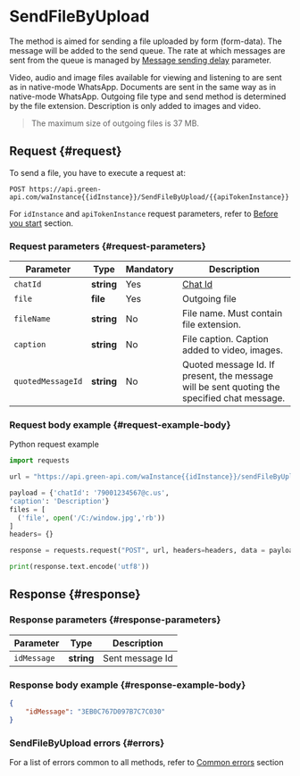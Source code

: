 # SendFileByUpload

The method is aimed for sending a file uploaded by form (form-data).
The message will be added to the send queue.
The rate at which messages are sent from the queue is managed by [Message sending delay](../send-messages-delay.md) parameter.

Video, audio and image files available for viewing and listening to are sent as in native-mode WhatsApp. 
Documents are sent in the same way as in native-mode WhatsApp. 
Outgoing file type and send method is determined by the file extension. 
Description is only added to images and video. 

> The maximum size of outgoing files is 37 MB. 

## Request {#request}

To send a file, you have to execute a request at:
```
POST https://api.green-api.com/waInstance{{idInstance}}/SendFileByUpload/{{apiTokenInstance}}
```

For `idInstance` and `apiTokenInstance` request parameters, refer to [Before you start](../../before-start.md#parameters) section.

### Request parameters {#request-parameters}

Parameter | Type | Mandatory | Description
----- | ----- | ----- | -----
`chatId` | **string** | Yes | [Chat Id](../chat-id.md)
`file` | **file** | Yes | Outgoing file
`fileName` | **string** | No| File name. Must contain file extension.
`caption` | **string** | No | File caption. Caption added to video, images. 
`quotedMessageId` | **string** | No | Quoted message Id. If present, the message will be sent quoting the specified chat message.

### Request body example {#request-example-body}

Python request example

```python
import requests

url = "https://api.green-api.com/waInstance{{idInstance}}/sendFileByUpload/{{apiTokenInstance}}"

payload = {'chatId': '79001234567@c.us',
'caption': 'Description'}
files = [
  ('file', open('/C:/window.jpg','rb'))
]
headers= {}

response = requests.request("POST", url, headers=headers, data = payload, files = files)

print(response.text.encode('utf8'))
```

## Response {#response}

### Response parameters {#response-parameters}

Parameter | Type |  Description
----- | ----- | ----- 
`idMessage ` | **string** | Sent message Id 

### Response body example {#response-example-body}

```json
{
    "idMessage": "3EB0C767D097B7C7C030"
}
```

### SendFileByUpload errors {#errors}

For a list of errors common to all methods, refer to [Common errors](../common-errors.md) section

